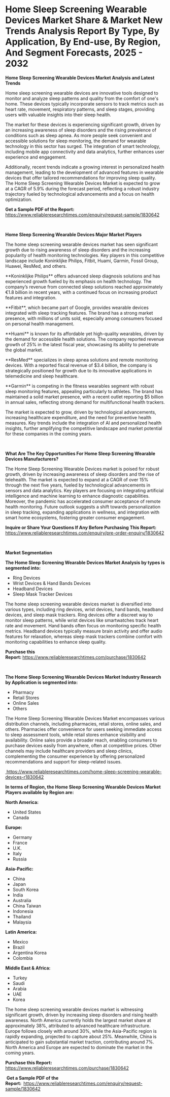 <p><h1>Home Sleep Screening Wearable Devices Market Share & Market New Trends Analysis Report By Type, By Application, By End-use, By Region, And Segment Forecasts, 2025 - 2032</h1></p><p><strong>Home Sleep Screening Wearable Devices Market Analysis and Latest Trends</strong></p>
<p><p>Home sleep screening wearable devices are innovative tools designed to monitor and analyze sleep patterns and quality from the comfort of one's home. These devices typically incorporate sensors to track metrics such as heart rate, movement, respiratory patterns, and sleep stages, providing users with valuable insights into their sleep health.</p><p>The market for these devices is experiencing significant growth, driven by an increasing awareness of sleep disorders and the rising prevalence of conditions such as sleep apnea. As more people seek convenient and accessible solutions for sleep monitoring, the demand for wearable technology in this sector has surged. The integration of smart technology, including mobile app connectivity and data analytics, further enhances user experience and engagement.</p><p>Additionally, recent trends indicate a growing interest in personalized health management, leading to the development of advanced features in wearable devices that offer tailored recommendations for improving sleep quality. The Home Sleep Screening Wearable Devices Market is expected to grow at a CAGR of 5.9% during the forecast period, reflecting a robust industry trajectory fueled by technological advancements and a focus on health optimization.</p></p>
<p><strong>Get a Sample PDF of the Report:&nbsp;</strong> <a href="https://www.reliableresearchtimes.com/enquiry/request-sample/1830642?utm_campaign=3311&utm_medium=2&utm_source=Github&utm_content=ia&utm_term=14042025&utm_id=home-sleep-screening-wearable-devices">https://www.reliableresearchtimes.com/enquiry/request-sample/1830642</a></p>
<p>&nbsp;</p>
<p><strong>Home Sleep Screening Wearable Devices Major Market Players</strong></p>
<p><p>The home sleep screening wearable devices market has seen significant growth due to rising awareness of sleep disorders and the increasing popularity of health monitoring technologies. Key players in this competitive landscape include Koninklijke Philips, Fitbit, Huami, Garmin, Fossil Group, Huawei, ResMed, and others.</p><p>**Koninklijke Philips** offers advanced sleep diagnosis solutions and has experienced growth fueled by its emphasis on health technology. The company’s revenue from connected sleep solutions reached approximately €1.8 billion in recent years, with a continued focus on increasing product features and integration.</p><p>**Fitbit**, which became part of Google, provides wearable devices integrated with sleep tracking features. The brand has a strong market presence, with millions of units sold, especially among consumers focused on personal health management.</p><p>**Huami** is known for its affordable yet high-quality wearables, driven by the demand for accessible health solutions. The company reported revenue growth of 25% in the latest fiscal year, showcasing its ability to penetrate the global market.</p><p>**ResMed** specializes in sleep apnea solutions and remote monitoring devices. With a reported fiscal revenue of $3.4 billion, the company is strategically positioned for growth due to its innovative applications in telemedicine and sleep healthcare.</p><p>**Garmin** is competing in the fitness wearables segment with robust sleep monitoring features, appealing particularly to athletes. The brand has maintained a solid market presence, with a recent outlet reporting $5 billion in annual sales, reflecting strong demand for multifunctional health trackers.</p><p>The market is expected to grow, driven by technological advancements, increasing healthcare expenditure, and the need for preventive health measures. Key trends include the integration of AI and personalized health insights, further amplifying the competitive landscape and market potential for these companies in the coming years.</p></p>
<p>&nbsp;</p>
<p><strong>What Are The Key Opportunities For Home Sleep Screening Wearable Devices Manufacturers?</strong></p>
<p><p>The Home Sleep Screening Wearable Devices market is poised for robust growth, driven by increasing awareness of sleep disorders and the rise of telehealth. The market is expected to expand at a CAGR of over 15% through the next five years, fueled by technological advancements in sensors and data analytics. Key players are focusing on integrating artificial intelligence and machine learning to enhance diagnostic capabilities. Moreover, the pandemic has accelerated consumer acceptance of remote health monitoring. Future outlook suggests a shift towards personalization in sleep tracking, expanding applications in wellness, and integration with smart home ecosystems, fostering greater consumer engagement.</p></p>
<p><strong>Inquire or Share Your Questions If Any Before Purchasing This Report:</strong> <a href="https://www.reliableresearchtimes.com/enquiry/pre-order-enquiry/1830642?utm_campaign=3311&utm_medium=2&utm_source=Github&utm_content=ia&utm_term=14042025&utm_id=home-sleep-screening-wearable-devices">https://www.reliableresearchtimes.com/enquiry/pre-order-enquiry/1830642</a></p>
<p>&nbsp;</p>
<p><strong>Market Segmentation</strong></p>
<p><strong>The Home Sleep Screening Wearable Devices Market Analysis by types is segmented into:</strong></p>
<p><ul><li>Ring Devices</li><li>Wrist Devices & Hand Bands Devices</li><li>Headband Devices</li><li>Sleep Mask Tracker Devices</li></ul></p>
<p><p>The home sleep screening wearable devices market is diversified into various types, including ring devices, wrist devices, hand bands, headband devices, and sleep mask trackers. Ring devices offer a discreet way to monitor sleep patterns, while wrist devices like smartwatches track heart rate and movement. Hand bands often focus on monitoring specific health metrics. Headband devices typically measure brain activity and offer audio features for relaxation, whereas sleep mask trackers combine comfort with monitoring capabilities to enhance sleep quality.</p></p>
<p><strong>Purchase this Report:&nbsp;</strong><a href="https://www.reliableresearchtimes.com/purchase/1830642?utm_campaign=3311&utm_medium=2&utm_source=Github&utm_content=ia&utm_term=14042025&utm_id=home-sleep-screening-wearable-devices">https://www.reliableresearchtimes.com/purchase/1830642</a></p>
<p>&nbsp;</p>
<p><strong>The Home Sleep Screening Wearable Devices Market Industry Research by Application is segmented into:</strong></p>
<p><ul><li>Pharmacy</li><li>Retail Stores</li><li>Online Sales</li><li>Others</li></ul></p>
<p><p>The Home Sleep Screening Wearable Devices Market encompasses various distribution channels, including pharmacies, retail stores, online sales, and others. Pharmacies offer convenience for users seeking immediate access to sleep assessment tools, while retail stores enhance visibility and availability. Online sales provide a broader reach, enabling consumers to purchase devices easily from anywhere, often at competitive prices. Other channels may include healthcare providers and sleep clinics, complementing the consumer experience by offering personalized recommendations and support for sleep-related issues.</p></p>
<p><a href="https://www.reliableresearchtimes.com/home-sleep-screening-wearable-devices-r1830642?utm_campaign=3311&utm_medium=2&utm_source=Github&utm_content=ia&utm_term=14042025&utm_id=home-sleep-screening-wearable-devices">&nbsp;https://www.reliableresearchtimes.com/home-sleep-screening-wearable-devices-r1830642</a></p>
<p><strong>In terms of Region, the Home Sleep Screening Wearable Devices Market Players available by Region are:</strong></p>
<p>
    <p> <strong> North America: </strong>
        <ul>
            <li>United States</li>
            <li>Canada</li>
        </ul>
        </p> 
    <p> <strong> Europe: </strong>
        <ul>
            <li>Germany</li>
            <li>France</li>
            <li>U.K.</li>
            <li>Italy</li>
            <li>Russia</li>
        </ul>
        </p> 
    <p> <strong> Asia-Pacific: </strong>
        <ul>
            <li>China</li>
            <li>Japan</li>
            <li>South Korea</li>
            <li>India</li>
            <li>Australia</li>
            <li>China Taiwan</li>
            <li>Indonesia</li>
            <li>Thailand</li>
            <li>Malaysia</li>
        </ul>
        </p> 
    <p> <strong> Latin America: </strong>
        <ul>
            <li>Mexico</li>
            <li>Brazil</li>
            <li>Argentina Korea</li>
            <li>Colombia</li>
        </ul>
        </p> 
    <p> <strong> Middle East & Africa: </strong>
        <ul>
            <li>Turkey</li>
            <li>Saudi</li>
            <li>Arabia</li>
            <li>UAE</li>
            <li>Korea</li>
        </ul>
    </p>
    </p>
<p><p>The home sleep screening wearable devices market is witnessing significant growth, driven by increasing sleep disorders and rising health awareness. North America currently holds the largest market share at approximately 38%, attributed to advanced healthcare infrastructure. Europe follows closely with around 30%, while the Asia-Pacific region is rapidly expanding, projected to capture about 25%. Meanwhile, China is anticipated to gain substantial market traction, contributing around 7%. North America and Europe are expected to dominate the market in the coming years.</p></p>
<p><strong>Purchase this Report: </strong><a href="https://www.reliableresearchtimes.com/purchase/1830642?utm_campaign=3311&utm_medium=2&utm_source=Github&utm_content=ia&utm_term=14042025&utm_id=home-sleep-screening-wearable-devices">https://www.reliableresearchtimes.com/purchase/1830642</a></p>
<p>&nbsp;<strong>Get a Sample PDF of the Report:&nbsp;&nbsp;</strong><a href="https://www.reliableresearchtimes.com/enquiry/request-sample/1830642?utm_campaign=3311&utm_medium=2&utm_source=Github&utm_content=ia&utm_term=14042025&utm_id=home-sleep-screening-wearable-devices">https://www.reliableresearchtimes.com/enquiry/request-sample/1830642</a></p>
<p><strong></strong></p>
<p><p></p><p></p><p></p></p>